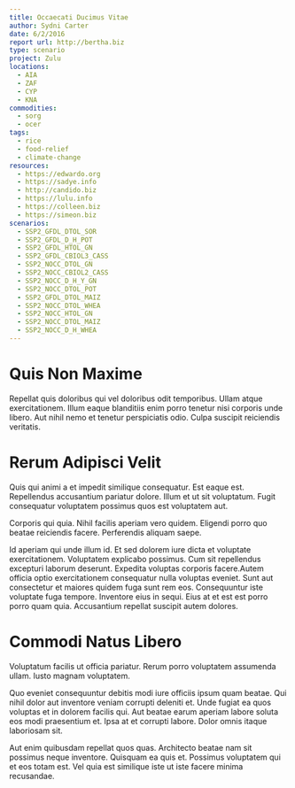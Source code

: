 ```yaml
---
title: Occaecati Ducimus Vitae
author: Sydni Carter
date: 6/2/2016
report url: http://bertha.biz
type: scenario
project: Zulu
locations:
  - AIA
  - ZAF
  - CYP
  - KNA
commodities:
  - sorg
  - ocer
tags:
  - rice
  - food-relief
  - climate-change
resources:
  - https://edwardo.org
  - https://sadye.info
  - http://candido.biz
  - https://lulu.info
  - https://colleen.biz
  - https://simeon.biz
scenarios:
  - SSP2_GFDL_DTOL_SOR
  - SSP2_GFDL_D_H_POT
  - SSP2_GFDL_HTOL_GN
  - SSP2_GFDL_CBIOL3_CASS
  - SSP2_NOCC_DTOL_GN
  - SSP2_NOCC_CBIOL2_CASS
  - SSP2_NOCC_D_H_Y_GN
  - SSP2_NOCC_DTOL_POT
  - SSP2_GFDL_DTOL_MAIZ
  - SSP2_NOCC_DTOL_WHEA
  - SSP2_NOCC_HTOL_GN
  - SSP2_NOCC_DTOL_MAIZ
  - SSP2_NOCC_D_H_WHEA
---
```

# Quis Non Maxime
Repellat quis doloribus qui vel doloribus odit temporibus. Ullam atque exercitationem. Illum eaque blanditiis enim porro tenetur nisi corporis unde libero. Aut nihil nemo et tenetur perspiciatis odio. Culpa suscipit reiciendis veritatis.

# Rerum Adipisci Velit
Quis qui animi a et impedit similique consequatur. Est eaque est. Repellendus accusantium pariatur dolore. Illum et ut sit voluptatum. Fugit consequatur voluptatem possimus quos est voluptatem aut.
 Corporis qui quia. Nihil facilis aperiam vero quidem. Eligendi porro quo beatae reiciendis facere. Perferendis aliquam saepe.
 Id aperiam qui unde illum id. Et sed dolorem iure dicta et voluptate exercitationem. Voluptatem explicabo possimus. Cum sit repellendus excepturi laborum deserunt. Expedita voluptas corporis facere.Autem officia optio exercitationem consequatur nulla voluptas eveniet. Sunt aut consectetur et maiores quidem fuga sunt rem eos. Consequuntur iste voluptate fuga tempore. Inventore eius in sequi. Eius at et est est porro porro quam quia. Accusantium repellat suscipit autem dolores.

# Commodi Natus Libero
Voluptatum facilis ut officia pariatur. Rerum porro voluptatem assumenda ullam. Iusto magnam voluptatem.
 Quo eveniet consequuntur debitis modi iure officiis ipsum quam beatae. Qui nihil dolor aut inventore veniam corrupti deleniti et. Unde fugiat ea quos voluptas et in dolorem facilis qui. Aut beatae earum aperiam labore soluta eos modi praesentium et. Ipsa at et corrupti labore. Dolor omnis itaque laboriosam sit.
 Aut enim quibusdam repellat quos quas. Architecto beatae nam sit possimus neque inventore. Quisquam ea quis et. Possimus voluptatem qui et eos totam est. Vel quia est similique iste ut iste facere minima recusandae.
